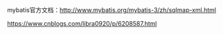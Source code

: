 mybatis官方文档：http://www.mybatis.org/mybatis-3/zh/sqlmap-xml.html

https://www.cnblogs.com/libra0920/p/6208587.html

